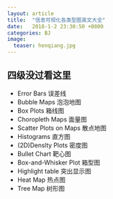 ```yaml
---
layout: article
title:  "信息可视化各类型图英文大全"
date:   2018-1-2 23:30:50 +0800
categories: BJ
image:
  teaser: henqiang.jpg
---
```


## 四级没过看这里

* Error Bars                误差线
* Bubble Maps               泡泡地图
* Box Plots                 箱线图
* Choropleth Maps           面量图
* Scatter Plots on Maps     散点地图
* Histograms                直方图
* (2D)Denslty Plots         密度图
* Bullet Chart              靶心图
* Box-and-Whisker Plot      箱型图
* Highlight table           突出显示图
* Heat Map                  热点图
* Tree Map                  树形图
